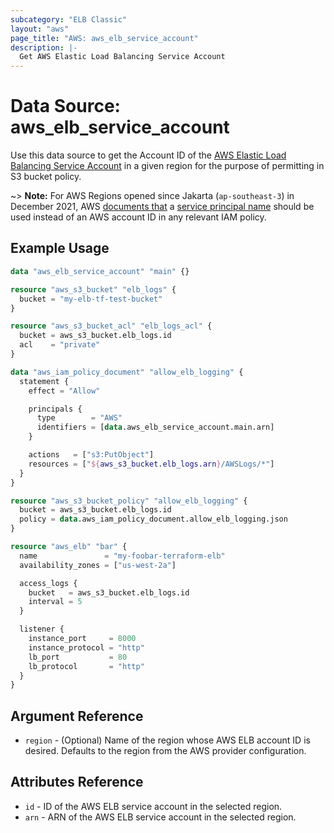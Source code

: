 ```yaml
---
subcategory: "ELB Classic"
layout: "aws"
page_title: "AWS: aws_elb_service_account"
description: |-
  Get AWS Elastic Load Balancing Service Account
---
```


# Data Source: aws_elb_service_account

Use this data source to get the Account ID of the [AWS Elastic Load Balancing Service Account](http://docs.aws.amazon.com/elasticloadbalancing/latest/classic/enable-access-logs.html#attach-bucket-policy)
in a given region for the purpose of permitting in S3 bucket policy.

~> **Note:** For AWS Regions opened since Jakarta (`ap-southeast-3`) in December 2021, AWS [documents that](https://docs.aws.amazon.com/elasticloadbalancing/latest/classic/enable-access-logs.html#attach-bucket-policy) a [service principal name](https://docs.aws.amazon.com/IAM/latest/UserGuide/reference_policies_elements_principal.html#principal-services) should be used instead of an AWS account ID in any relevant IAM policy.

## Example Usage

```terraform
data "aws_elb_service_account" "main" {}

resource "aws_s3_bucket" "elb_logs" {
  bucket = "my-elb-tf-test-bucket"
}

resource "aws_s3_bucket_acl" "elb_logs_acl" {
  bucket = aws_s3_bucket.elb_logs.id
  acl    = "private"
}

data "aws_iam_policy_document" "allow_elb_logging" {
  statement {
    effect = "Allow"

    principals {
      type        = "AWS"
      identifiers = [data.aws_elb_service_account.main.arn]
    }

    actions   = ["s3:PutObject"]
    resources = ["${aws_s3_bucket.elb_logs.arn}/AWSLogs/*"]
  }
}

resource "aws_s3_bucket_policy" "allow_elb_logging" {
  bucket = aws_s3_bucket.elb_logs.id
  policy = data.aws_iam_policy_document.allow_elb_logging.json
}

resource "aws_elb" "bar" {
  name               = "my-foobar-terraform-elb"
  availability_zones = ["us-west-2a"]

  access_logs {
    bucket   = aws_s3_bucket.elb_logs.id
    interval = 5
  }

  listener {
    instance_port     = 8000
    instance_protocol = "http"
    lb_port           = 80
    lb_protocol       = "http"
  }
}
```

## Argument Reference

* `region` - (Optional) Name of the region whose AWS ELB account ID is desired.
  Defaults to the region from the AWS provider configuration.

## Attributes Reference

* `id` - ID of the AWS ELB service account in the selected region.
* `arn` - ARN of the AWS ELB service account in the selected region.
